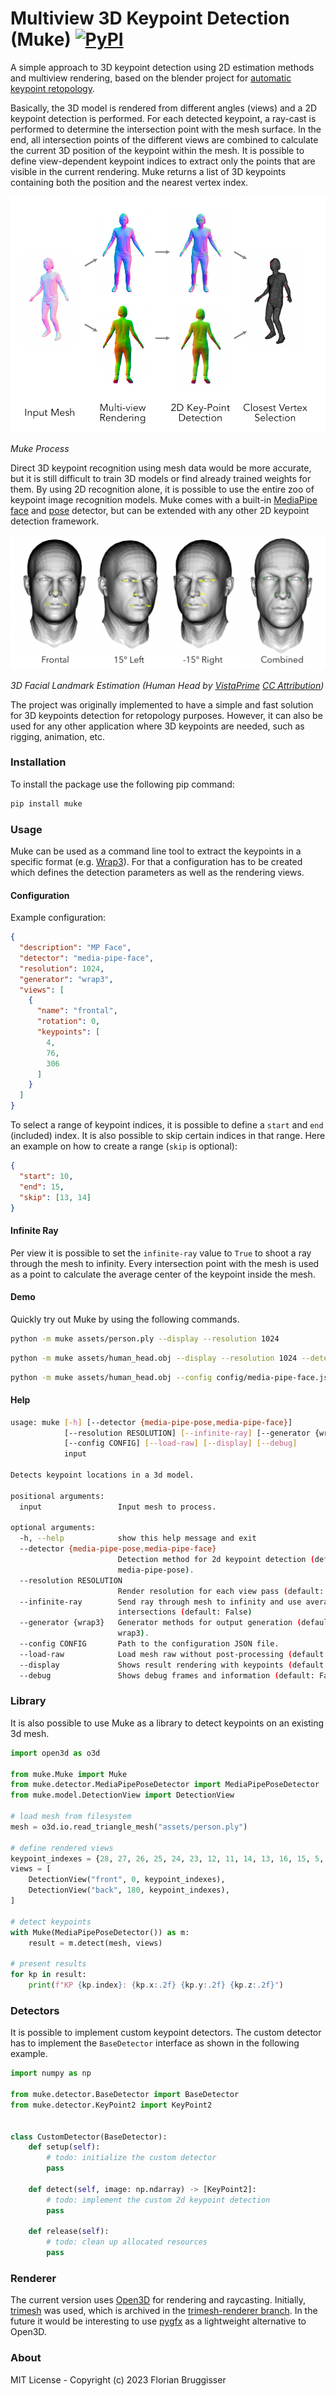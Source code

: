 # Multiview 3D Keypoint Detection (Muke) [![PyPI](https://img.shields.io/pypi/v/muke)](https://pypi.org/project/muke/)
A simple approach to 3D keypoint detection using 2D estimation methods and multiview rendering, based on the blender project for [automatic keypoint retopology](https://github.com/cansik/auto-keypoint-retopology).

Basically, the 3D model is rendered from different angles (views) and a 2D keypoint detection is performed. For each detected keypoint, a ray-cast is performed to determine the intersection point with the mesh surface. In the end, all intersection points of the different views are combined to calculate the current 3D position of the keypoint within the mesh. It is possible to define view-dependent keypoint indices to extract only the points that are visible in the current rendering. Muke returns a list of 3D keypoints containing both the position and the nearest vertex index.

![Visualisation](documentation/visualisation.png)

*Muke Process*

Direct 3D keypoint recognition using mesh data would be more accurate, but it is still difficult to train 3D models or find already trained weights for them. By using 2D recognition alone, it is possible to use the entire zoo of keypoint image recognition models. Muke comes with a built-in [MediaPipe face](https://google.github.io/mediapipe/solutions/face_mesh.html) and [pose](https://google.github.io/mediapipe/solutions/pose.html) detector, but can be extended with any other 2D keypoint detection framework.

![Head Example](documentation/head.png)

*3D Facial Landmark Estimation (Human Head by [VistaPrime](https://sketchfab.com/3d-models/human-head-f46d952886ae4a8c8851341b810bba43) [CC Attribution](https://creativecommons.org/licenses/by/4.0/))*

The project was originally implemented to have a simple and fast solution for 3D keypoints detection for retopology purposes. However, it can also be used for any other application where 3D keypoints are needed, such as rigging, animation, etc.

### Installation

To install the package use the following pip command:

```bash
pip install muke
```

### Usage
Muke can be used as a command line tool to extract the keypoints in a specific format (e.g. [Wrap3](https://www.russian3dscanner.com/)). For that a configuration has to be created which defines the detection parameters as well as the rendering views.

#### Configuration

Example configuration:

```json
{
  "description": "MP Face",
  "detector": "media-pipe-face",
  "resolution": 1024,
  "generator": "wrap3",
  "views": [
    {
      "name": "frontal",
      "rotation": 0,
      "keypoints": [
        4,
        76,
        306
      ]
    }
  ]
}
```

To select a range of keypoint indices, it is possible to define a `start` and `end` (included) index. It is also possible to skip certain indices in that range. Here an example on how to create a range (`skip` is optional):

```json
{
  "start": 10,
  "end": 15,
  "skip": [13, 14]
}
```

#### Infinite Ray
Per view it is possible to set the `infinite-ray` value to `True` to shoot a ray through the mesh to infinity. Every intersection point with the mesh is used as a point to calculate the average center of the keypoint inside the mesh.

#### Demo
Quickly try out Muke by using the following commands.

```bash
python -m muke assets/person.ply --display --resolution 1024
```

```bash
python -m muke assets/human_head.obj --display --resolution 1024 --detector media-pipe-face
```

```bash
python -m muke assets/human_head.obj --config config/media-pipe-face.json --display
```

#### Help

```bash
usage: muke [-h] [--detector {media-pipe-pose,media-pipe-face}]
            [--resolution RESOLUTION] [--infinite-ray] [--generator {wrap3}]
            [--config CONFIG] [--load-raw] [--display] [--debug]
            input

Detects keypoint locations in a 3d model.

positional arguments:
  input                 Input mesh to process.

optional arguments:
  -h, --help            show this help message and exit
  --detector {media-pipe-pose,media-pipe-face}
                        Detection method for 2d keypoint detection (default:
                        media-pipe-pose).
  --resolution RESOLUTION
                        Render resolution for each view pass (default: 512).
  --infinite-ray        Send ray through mesh to infinity and use average of
                        intersections (default: False)
  --generator {wrap3}   Generator methods for output generation (default:
                        wrap3).
  --config CONFIG       Path to the configuration JSON file.
  --load-raw            Load mesh raw without post-processing (default: False)
  --display             Shows result rendering with keypoints (default: False)
  --debug               Shows debug frames and information (default: False)
```

### Library
It is also possible to use Muke as a library to detect keypoints on an existing 3d mesh.

```python
import open3d as o3d

from muke.Muke import Muke
from muke.detector.MediaPipePoseDetector import MediaPipePoseDetector
from muke.model.DetectionView import DetectionView

# load mesh from filesystem
mesh = o3d.io.read_triangle_mesh("assets/person.ply")

# define rendered views
keypoint_indexes = {28, 27, 26, 25, 24, 23, 12, 11, 14, 13, 16, 15, 5, 2, 0}
views = [
    DetectionView("front", 0, keypoint_indexes),
    DetectionView("back", 180, keypoint_indexes),
]

# detect keypoints
with Muke(MediaPipePoseDetector()) as m:
    result = m.detect(mesh, views)

# present results
for kp in result:
    print(f"KP {kp.index}: {kp.x:.2f} {kp.y:.2f} {kp.z:.2f}")
```

### Detectors
It is possible to implement custom keypoint detectors. The custom detector has to implement the `BaseDetector` interface as shown in the following example.

```python
import numpy as np

from muke.detector.BaseDetector import BaseDetector
from muke.detector.KeyPoint2 import KeyPoint2


class CustomDetector(BaseDetector):
    def setup(self):
        # todo: initialize the custom detector
        pass

    def detect(self, image: np.ndarray) -> [KeyPoint2]:
        # todo: implement the custom 2d keypoint detection 
        pass

    def release(self):
        # todo: clean up allocated resources
        pass
```

### Renderer
The current version uses [Open3D](https://github.com/isl-org/Open3D) for rendering and raycasting. Initially, [trimesh](https://github.com/mikedh/trimesh) was used, which is archived in the [trimesh-renderer branch](https://github.com/cansik/multiview-3d-keypoint-detection/tree/trimesh-renderer). In the future it would be interesting to use [pygfx](https://github.com/pygfx/pygfx) as a lightweight alternative to Open3D.

### About
MIT License - Copyright (c) 2023 Florian Bruggisser
